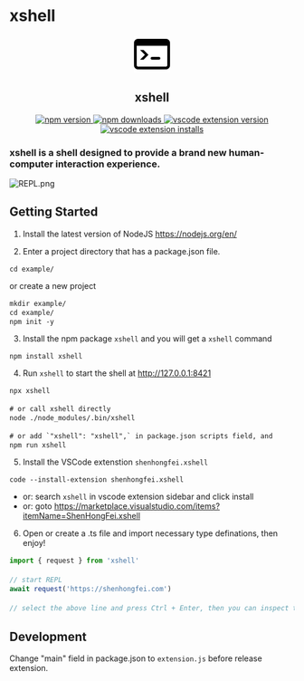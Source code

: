 # xshell

<p align='center'>
    <img src='./xshell.png' alt='xshell' width='64'>
</p>

<h2 align='center'>
    xshell
</h2>

<p align='center'>
    <a href='https://www.npmjs.com/package/xshell' target='_blank'>
        <img alt='npm version' src='https://img.shields.io/npm/v/xshell.svg?style=flat-square&color=brightgreen' />
    </a>
    <a href='https://www.npmjs.com/package/xshell' target='_blank'>
        <img alt='npm downloads' src='https://img.shields.io/npm/dt/xshell?style=flat-square&color=brightgreen' />
    </a>
    <a href='https://marketplace.visualstudio.com/items?itemName=ShenHongFei.xshell' target='_blank'>
        <img alt='vscode extension version' src='https://vsmarketplacebadge.apphb.com/version/ShenHongFei.xshell.svg?style=flat-square&color=4c98cf' />
    </a>
    <a href='https://marketplace.visualstudio.com/items?itemName=ShenHongFei.xshell' target='_blank'>
        <img alt='vscode extension installs' src='https://vsmarketplacebadge.apphb.com/installs/ShenHongFei.xshell.svg?style=flat-square&color=4c98cf' />
    </a>
</p>

### xshell is a shell designed to provide a brand new human-computer interaction experience.

![REPL.png](https://cos.shenhongfei.com/assets/xshell-repl.png)

## Getting Started
1. Install the latest version of NodeJS
https://nodejs.org/en/

2. Enter a project directory that has a package.json file.
```shell
cd example/
```

or create a new project
```shell
mkdir example/
cd example/
npm init -y
```

3. Install the npm package `xshell` and you will get a `xshell` command
```shell
npm install xshell
```

4. Run `xshell` to start the shell at http://127.0.0.1:8421
```shell
npx xshell

# or call xshell directly
node ./node_modules/.bin/xshell

# or add `"xshell": "xshell",` in package.json scripts field, and
npm run xshell
```

5. Install the VSCode extenstion `shenhongfei.xshell`
```shell
code --install-extension shenhongfei.xshell
```
- or: search `xshell` in vscode extension sidebar and click install
- or: goto https://marketplace.visualstudio.com/items?itemName=ShenHongFei.xshell

6. Open or create a .ts file and import necessary type definations, then enjoy!
```ts
import { request } from 'xshell'

// start REPL
await request('https://shenhongfei.com')

// select the above line and press Ctrl + Enter, then you can inspect the result in xshell.
```

## Development
Change "main" field in package.json to `extension.js` before release extension.
